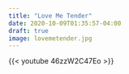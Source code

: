 ```yaml
---
title: "Love Me Tender"
date: 2020-10-09T01:35:57-04:00
draft: true
image: lovemetender.jpg
---
```

{{< youtube 46zzW2C47Eo >}}
